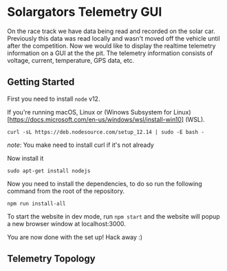 # Solargators Telemetry GUI

On the race track we have data being read and recorded on the solar car. Previously this data was read locally and wasn't moved off the vehicle until after the competition. Now we would like to display the realtime telemetry information on a GUI at the the pit. The telemetry information consists of voltage, current, temperature, GPS data, etc.


## Getting Started

First you need to install `node` v12.

If you're running macOS, Linux or (Winows Subsystem for Linux)[https://docs.microsoft.com/en-us/windows/wsl/install-win10] (WSL). 

```
curl -sL https://deb.nodesource.com/setup_12.14 | sudo -E bash -
```
*note*: You make need to install curl if it's not already

Now install it
```
sudo apt-get install nodejs
```

Now you need to install the dependencies, to do so run the following command from the root of the repository.

```
npm run install-all
```

To start the website in dev mode, run `npm start` and the website will popup a new browser window at localhost:3000.

You are now done with the set up! Hack away :)

## Telemetry Topology



